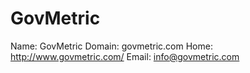 
# GovMetric

Name: GovMetric
Domain: govmetric.com
Home: http://www.govmetric.com/
Email: info@govmetric.com
